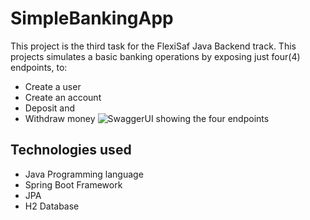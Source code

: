 # SimpleBankingApp
This project is the third task for the FlexiSaf Java Backend track. 
This projects simulates a basic banking operations by exposing just four(4) endpoints, to:
- Create a user
- Create an account
- Deposit and
- Withdraw money
![SwaggerUI showing the four endpoints]()
## Technologies used
- Java Programming language
- Spring Boot Framework
- JPA
- H2 Database
